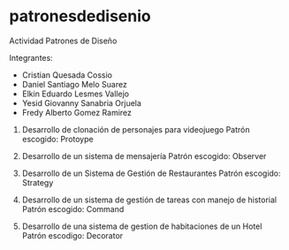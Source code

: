 # patronesdedisenio
Actividad Patrones de Diseño

Integrantes:

- Cristian Quesada Cossio
- Daniel Santiago Melo Suarez
- Elkin Eduardo Lesmes Vallejo
- Yesid Giovanny Sanabria Orjuela
- Fredy Alberto Gomez Ramirez

1. Desarrollo de clonación de personajes para videojuego
   Patrón escogido: Protoype

2. Desarrollo de un sistema de mensajería
   Patrón escogido: Observer

3. Desarrollo de un Sistema de Gestión de Restaurantes
   Patrón escogido: Strategy

4. Desarrollo de un sistema de gestión de tareas con manejo de historial
   Patrón escogido: Command

6. Desarrollo de una sistema de gestion de habitaciones de un Hotel
   Patrón escodigo: Decorator

